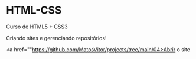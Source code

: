 # HTML-CSS
 Curso de HTML5 + CSS3

 Criando sites e gerenciando repositórios!

 <a href=""https://github.com/MatosVitor/projects/tree/main/04>Abrir o site</a>
